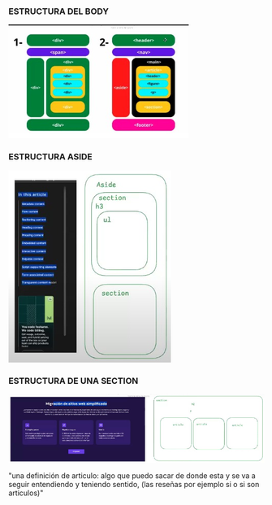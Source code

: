 ###  ESTRUCTURA DEL BODY  ###
![alt text](./estructuraBody.png)

###  ESTRUCTURA ASIDE  ###
![alt text](estructuraAside.png)

###  ESTRUCTURA DE UNA SECTION   ###
![alt text](estructuraSection.png)

"una definición de articulo: algo que puedo sacar de donde esta y se va a seguir 
 entendiendo y teniendo sentido, (las reseñas por ejemplo si o si son articulos)"